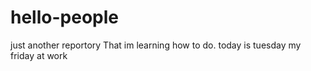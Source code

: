 # hello-people
just another reportory
That im learning how to do.
today is tuesday my friday at work

